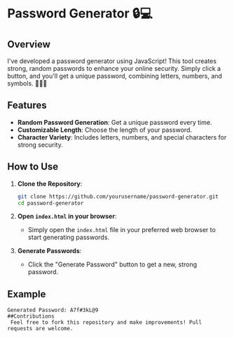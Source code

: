 # Password Generator 🔒💻

## Overview
I've developed a password generator using JavaScript! This tool creates strong, random passwords to enhance your online security. Simply click a button, and you'll get a unique password, combining letters, numbers, and symbols. 🎉🔑🔐

## Features
- **Random Password Generation**: Get a unique password every time.
- **Customizable Length**: Choose the length of your password.
- **Character Variety**: Includes letters, numbers, and special characters for strong security.

## How to Use
1. **Clone the Repository**:
    ```bash
    git clone https://github.com/yourusername/password-generator.git
    cd password-generator
    ```

2. **Open `index.html` in your browser**:
    - Simply open the `index.html` file in your preferred web browser to start generating passwords.

3. **Generate Passwords**:
    - Click the "Generate Password" button to get a new, strong password.

## Example
```plaintext
Generated Password: A7f#3kL@9
##Contributions
 Feel free to fork this repository and make improvements! Pull requests are welcome.

